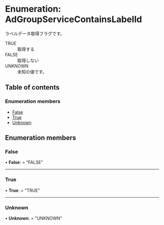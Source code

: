 # Enumeration: AdGroupServiceContainsLabelId


<div lang=\"ja\">ラベルデータ取得フラグです。</div>  <dl class=term>   <dt class=\"term__item\">TRUE</dt>   <dd class=\"term__desc\"><span lang=\"ja\">取得する</span></dd>   <dt class=\"term__item\">FALSE</dt>   <dd class=\"term__desc\"><span lang=\"ja\">取得しない</span></dd>   <dt class=\"term__item\">UNKNOWN</dt>   <dd class=\"term__desc\"><span lang=\"ja\">未知の値です。</span></dd> </dl>

## Table of contents

### Enumeration members

- [False](adgroupservicecontainslabelid.md#false)
- [True](adgroupservicecontainslabelid.md#true)
- [Unknown](adgroupservicecontainslabelid.md#unknown)

## Enumeration members

### False

• **False**: = "FALSE"

___

### True

• **True**: = "TRUE"

___

### Unknown

• **Unknown**: = "UNKNOWN"
